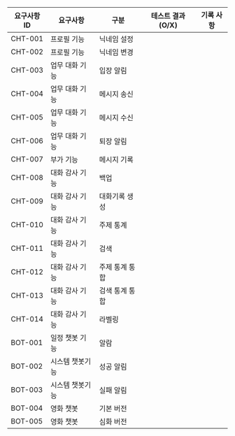 요구사항 ID | 요구사항 | 구분 | 테스트 결과(O/X) | 기록 사항
-- | -- | -- | :--: | -- |  
CHT-001 | 프로필 기능 | 닉네임 설정 | 
CHT-002 | 프로필 기능 | 닉네임 변경 | 
CHT-003 | 업무 대화 기능 | 입장 알림 |
CHT-004 | 업무 대화 기능 | 메시지 송신 |  
CHT-005 | 업무 대화 기능 | 메시지 수신 | 
CHT-006 | 업무 대화 기능 | 퇴장 알림 | 
CHT-007 | 부가 기능 | 메시지 기록 | 
CHT-008 | 대화 감사 기능 | 백업 |   
CHT-009 | 대화 감사 기능 | 대화기록 생성 |   
CHT-010 | 대화 감사 기능 | 주제 통계 |  
CHT-011 | 대화 감사 기능 | 검색 |   
CHT-012 | 대화 감사 기능 | 주제 통계 통합 |    
CHT-013 | 대화 감사 기능 | 검색 통계 통합 |   
CHT-014 | 대화 감사 기능 | 라벨링 |  
BOT-001 | 일정 챗봇 기능 | 알람 |  
BOT-002 | 시스템 챗봇기능 | 성공 알림 |  
BOT-003 | 시스템 챗봇기능 | 실패 알림 |   
BOT-004 | 영화 챗봇 | 기본 버전 |   
BOT-005 | 영화 챗봇 | 심화 버전 |  
